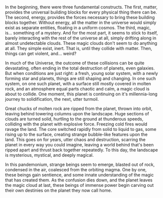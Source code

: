 In the beginning, there were three fundamental constructs. The first, matter, provides the universal building blocks for every physical thing there can be. The second, energy, provides the forces necessary to bring these building blocks together. Without energy, all the matter in the universe would simply exist as separate entities, floating in a uniform cosmos. The third, magic, is... something of a mystery. And for the most part, it seems to stick to itself, barely interacting with the rest of the universe at all, simply drifting along in almost undetectable clouds. These magic clouds don't seem to do anything at all. They simple exist, inert. That is, until they collide with matter. Then, things can get violent, and... weird?

In much of the Universe, the outcome of these collisions can be quite devastating, often ending in the total destruction of planets, even galaxies. But when conditions are just right: a fresh, young solar system, with a newly forming star and planets, things are still shaping and changing. In one such system, on one such planet, with a surface still mostly covered in molten rock, and an atmosphere equal parts chaotic and calm, a magic cloud is about to collide. One moment, this planet is continuing on it's millennia-long journey to solidification, the next, utter turmoil.

Great chucks of molten rock are ripped from the planet, thrown into orbit, leaving behind towering columns upon the landscape. Huge sections of clouds are turned solid, hurtling to the ground at thunderous speeds, colliding with the planet with explosive force. Freezing cold fires would ravage the land. The core switched rapidly from solid to liquid to gas, some rising up to the surface, creating strange bubble-like features upon the land. This goes on for years, utter chaos and destruction, scarring the planet in every way you could imagine, leaving a world behind that's been ripped apart and thrust back together repeatedly. To this day, the landscape is mysterious, mystical, and deeply magical.

In this pandemonium, strange beings seem to emerge, blasted out of rock, condensed in the air, coalesced from the orbiting magma. One by one, these beings gain sentience, and some innate understanding of the magic that has created them. As the confusion dies down, and the planet leaves the magic cloud at last, these beings of immense power begin carving out their own destinies on the planet they now call home.